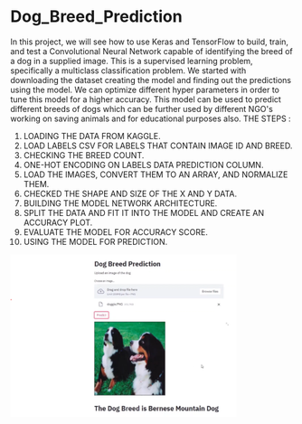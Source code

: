 # Dog_Breed_Prediction
In this project, we will see how to use Keras and TensorFlow to build, train, and test a Convolutional Neural Network capable of identifying the breed of a dog in a supplied image. This is a supervised learning problem, specifically a multiclass classification problem. We started with downloading the dataset creating the model and finding out the predictions using the model. We can optimize different hyper parameters in order to tune this model for a higher accuracy. This model can be used to predict different breeds of dogs which can be further used by different NGO's working on saving animals and for educational purposes also.
THE STEPS : 
1. LOADING THE DATA FROM KAGGLE.
2. LOAD LABELS CSV FOR LABELS THAT CONTAIN IMAGE ID AND BREED.
3. CHECKING THE BREED COUNT.
4. ONE-HOT ENCODING ON LABELS DATA PREDICTION COLUMN.
5. LOAD THE IMAGES, CONVERT THEM TO AN ARRAY, AND NORMALIZE THEM.
6. CHECKED THE SHAPE AND SIZE OF THE X AND Y DATA.
7. BUILDING THE MODEL NETWORK ARCHITECTURE.
8. SPLIT THE DATA AND FIT IT INTO THE MODEL AND CREATE AN ACCURACY PLOT.
9. EVALUATE THE MODEL FOR ACCURACY SCORE.
10. USING THE MODEL FOR PREDICTION.















<img src="result.png" alt="Result" width="400" align="center">







